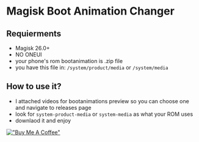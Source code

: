 # Magisk Boot Animation Changer
## Requierments
- Magisk 26.0+
- NO ONEUI 
- your phone's rom bootanimation is .zip file
- you have this file in: `/system/product/media` or `/system/media`
## How to use it?
- I attached videos for bootanimations preview so you can choose one and navigate to releases page
- look for `system-product-media` or `system-media` as what your ROM uses
- downlaod it and enjoy

[!["Buy Me A Coffee"](https://www.buymeacoffee.com/assets/img/custom_images/orange_img.png)](https://www.buymeacoffee.com/supertechman)
